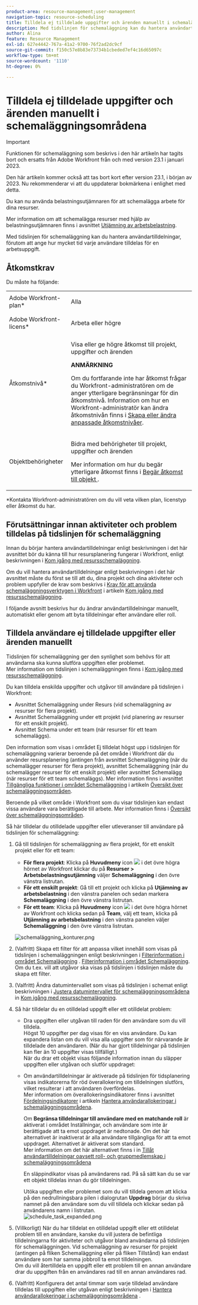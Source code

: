 ```yaml
---
product-area: resource-management;user-management
navigation-topic: resource-scheduling
title: Tilldela ej tilldelade uppgifter och ärenden manuellt i schemaläggningsområdena
description: Med tidslinjen för schemaläggning kan du hantera användartilldelningar, förutom att ange hur mycket tid varje användare tilldelas för en arbetsuppgift.
author: Alina
feature: Resource Management
exl-id: 627e4442-767a-41a2-9700-76f2ad2dc9cf
source-git-commit: f150c57e8b83e73734b1cbeded7ef4c16d65097c
workflow-type: tm+mt
source-wordcount: '1110'
ht-degree: 0%

---
```


# Tilldela ej tilldelade uppgifter och ärenden manuellt i schemaläggningsområdena

>[!IMPORTANT]
>  
><span class="preview">Funktionen för schemaläggning som beskrivs i den här artikeln har tagits bort och ersatts från Adobe Workfront från och med version 23.1 i januari 2023.   </span>
>  
> <span class="preview"> Den här artikeln kommer också att tas bort kort efter version 23.1, i början av 2023. Nu rekommenderar vi att du uppdaterar bokmärkena i enlighet med detta. </span>
> 
><span class="preview"> Du kan nu använda belastningsutjämnaren för att schemalägga arbete för dina resurser. </span>
>  
> <span class="preview">Mer information om att schemalägga resurser med hjälp av belastningsutjämnaren finns i avsnittet [Utjämning av arbetsbelastning](../../resource-mgmt/workload-balancer/workload-balancer.md). </span>

<!-- 

>[!CAUTION] 
> 
> 
> <span class="preview">The information in this article refers to the Adobe Workfront's Scheduling tools. The Scheduling areas have been removed from the Preview environment and will be removed from the Production environment in **January 2023**.  </span> 
> <span class="preview"> Instead, you can schedule resources in the Workload Balancer. </span> 
> 
>* <span class="preview"> For information about scheduling resources using the Workload Balancer, see the section [The Workload Balancer](../../resource-mgmt/workload-balancer/workload-balancer.md).</span> 
> 
>* <span class="preview"> For more information about the deprecation and removal of the Scheduling tools, see [Deprecation of Resource Scheduling tools in Adobe Workfront](../../resource-mgmt/resource-mgmt-overview/deprecate-resource-scheduling.md).</span> 
-->

Med tidslinjen för schemaläggning kan du hantera användartilldelningar, förutom att ange hur mycket tid varje användare tilldelas för en arbetsuppgift.

## Åtkomstkrav

Du måste ha följande:

<table style="table-layout:auto"> 
 <col> 
 <col> 
 <tbody> 
  <tr> 
   <td role="rowheader">Adobe Workfront-plan*</td> 
   <td> <p>Alla</p> </td> 
  </tr> 
  <tr> 
   <td role="rowheader">Adobe Workfront-licens*</td> 
   <td> <p>Arbeta eller högre</p> </td> 
  </tr> 
  <tr> 
   <td role="rowheader">Åtkomstnivå*</td> 
   <td> <p>Visa eller ge högre åtkomst till projekt, uppgifter och ärenden</p> <p><b>ANMÄRKNING</b>

Om du fortfarande inte har åtkomst frågar du Workfront-administratören om de anger ytterligare begränsningar för din åtkomstnivå. Information om hur en Workfront-administratör kan ändra åtkomstnivån finns i <a href="../../administration-and-setup/add-users/configure-and-grant-access/create-modify-access-levels.md" class="MCXref xref">Skapa eller ändra anpassade åtkomstnivåer</a>.</p> </td>
</tr> 
  <tr> 
   <td role="rowheader">Objektbehörigheter</td> 
   <td> <p>Bidra med behörigheter till projekt, uppgifter och ärenden</p> <p>Mer information om hur du begär ytterligare åtkomst finns i <a href="../../workfront-basics/grant-and-request-access-to-objects/request-access.md" class="MCXref xref">Begär åtkomst till objekt </a>.</p> </td> 
  </tr> 
 </tbody> 
</table>

*Kontakta Workfront-administratören om du vill veta vilken plan, licenstyp eller åtkomst du har.

## Förutsättningar innan aktiviteter och problem tilldelas på tidslinjen för schemaläggning

Innan du börjar hantera användartilldelningar enligt beskrivningen i det här avsnittet bör du känna till hur resursplanering fungerar i Workfront, enligt beskrivningen i [Kom igång med resursschemaläggning](../../resource-mgmt/resource-scheduling/get-started-resource-scheduling.md).

Om du vill hantera användartilldelningar enligt beskrivningen i det här avsnittet måste du först se till att du, dina projekt och dina aktiviteter och problem uppfyller de krav som beskrivs i [Krav för att använda schemaläggningsverktygen i Workfront](../../resource-mgmt/resource-scheduling/get-started-resource-scheduling.md#prerequisites) i artikeln [Kom igång med resursschemaläggning](../../resource-mgmt/resource-scheduling/get-started-resource-scheduling.md).

I följande avsnitt beskrivs hur du ändrar användartilldelningar manuellt, automatiskt eller genom att byta tilldelningar efter användare eller roll.

## Tilldela användare ej tilldelade uppgifter eller ärenden manuellt

Tidslinjen för schemaläggning ger den synlighet som behövs för att användarna ska kunna slutföra uppgiften eller problemet.\
Mer information om tidslinjen i schemaläggningen finns i [Kom igång med resursschemaläggning](../../resource-mgmt/resource-scheduling/get-started-resource-scheduling.md).

Du kan tilldela enskilda uppgifter och utgåvor till användare på tidslinjen i Workfront:

* Avsnittet Schemaläggning under Resurs (vid schemaläggning av resurser för flera projekt).
* Avsnittet Schemaläggning under ett projekt (vid planering av resurser för ett enskilt projekt).
* Avsnittet Schema under ett team (när resurser för ett team schemaläggs).

Den information som visas i området Ej tilldelat högst upp i tidslinjen för schemaläggning varierar beroende på det område i Workfront där du använder resursplanering (antingen från avsnittet Schemaläggning (när du schemalägger resurser för flera projekt), avsnittet Schemaläggning (när du schemalägger resurser för ett enskilt projekt) eller avsnittet Schemalägg (när resurser för ett team schemaläggs). Mer information finns i avsnittet [Tillgängliga funktioner i området Schemaläggning](../../resource-mgmt/resource-scheduling/overview-scheduling-areas.md#functionality-available-in-the-scheduling-area) i artikeln [Översikt över schemaläggningsområden](../../resource-mgmt/resource-scheduling/overview-scheduling-areas.md).

Beroende på vilket område i Workfront som du visar tidslinjen kan endast vissa användare vara berättigade till arbete. Mer information finns i [Översikt över schemaläggningsområden](../../resource-mgmt/resource-scheduling/overview-scheduling-areas.md).

Så här tilldelar du otilldelade uppgifter eller utleveranser till användare på tidslinjen för schemaläggning:

1. Gå till tidslinjen för schemaläggning av flera projekt, för ett enskilt projekt eller för ett team:

   * **För flera projekt**: Klicka på **Huvudmeny** icon ![](assets/main-menu-icon.png) i det övre högra hörnet av Workfront klickar du på **Resurser > Arbetsbelastningsutjämning** väljer **Schemaläggning** i den övre vänstra listrutan.
   * **För ett enskilt projekt**: Gå till ett projekt och klicka på **Utjämning av arbetsbelastning** i den vänstra panelen och sedan markera **Schemaläggning** i den övre vänstra listrutan.
   * **För ett team**: Klicka på **Huvudmeny** icon ![](assets/main-menu-icon.png) i det övre högra hörnet av Workfront och klicka sedan på **Team**, välj ett team, klicka på **Utjämning av arbetsbelastning** i den vänstra panelen väljer **Schemaläggning** i den övre vänstra listrutan.

   ![schemaläggning_konturer.png](assets/scheduling-contours-350x139.png)

1. (Valfritt) Skapa ett filter för att anpassa vilket innehåll som visas på tidslinjen i schemaläggningen enligt beskrivningen i [Filterinformation i området Schemaläggning](../../resource-mgmt/resource-scheduling/filter-scheduling-area.md) . [Filterinformation i området Schemaläggning](../../resource-mgmt/resource-scheduling/filter-scheduling-area.md). Om du t.ex. vill att utgåvor ska visas på tidslinjen i tidslinjen måste du skapa ett filter.

1. (Valfritt) Ändra datumintervallet som visas på tidslinjen i schemat enligt beskrivningen i [Justera datumintervallet för schemaläggningsområdena](../../resource-mgmt/resource-scheduling/get-started-resource-scheduling.md#adjusting-the-date-range-for-which-data-is-displayed) in [Kom igång med resursschemaläggning](../../resource-mgmt/resource-scheduling/get-started-resource-scheduling.md).

1. Så här tilldelar du en otilldelad uppgift eller ett otilldelat problem:

   * Dra uppgiften eller utgåvan till raden för den användare som du vill tilldela.\
      Högst 10 uppgifter per dag visas för en viss användare. Du kan expandera listan om du vill visa alla uppgifter som för närvarande är tilldelade den användaren. (När du har gjort tilldelningar på tidslinjen kan fler än 10 uppgifter visas tillfälligt.)\
      När du drar ett objekt visas följande information innan du släpper uppgiften eller utgåvan och slutför uppdraget:

   * Om användartilldelningar är aktiverade på tidslinjen för tidsplanering visas indikatorerna för röd överallokering om tilldelningen slutförs, vilket resulterar i att användaren överfördelas.\
      Mer information om överallokeringsindikatorer finns i avsnittet [Fördelningsindikatorer](../../resource-mgmt/resource-scheduling/manage-allocations-scheduling-areas.md#understanding-allocation-indicators) i artikeln [Hantera användarallokeringar i schemaläggningsområdena](../../resource-mgmt/resource-scheduling/manage-allocations-scheduling-areas.md).

      Om **Begränsa tilldelningar till användare med en matchande roll** är aktiverat i området Inställningar, och användare som inte är berättigade att ta emot uppdraget är nedtonade. Om det här alternativet är inaktiverat är alla användare tillgängliga för att ta emot uppdraget. Alternativet är aktiverat som standard.\
      Mer information om det här alternativet finns i [](../../resource-mgmt/resource-scheduling/assignments-regardless-of-role-or-group-scheduling-areas.md#allowing-assignmennts-to-users-regardless-of-role) in [Tillåt användartilldelningar oavsett roll- och gruppmedlemskap i schemaläggningsområdena](../../resource-mgmt/resource-scheduling/assignments-regardless-of-role-or-group-scheduling-areas.md)

      En släppindikator visas på användarens rad. På så sätt kan du se var ett objekt tilldelas innan du gör tilldelningen.

      Utöka uppgiften eller problemet som du vill tilldela genom att klicka på den nedrullningsbara pilen i dialogrutan **Uppdrag** börjar du skriva namnet på den användare som du vill tilldela och klickar sedan på användarens namn i listrutan.\
      ![schedule_task_expanded.png](assets/schedule-task-expanded-350x170.png)

1. (Villkorligt) När du har tilldelat en otilldelad uppgift eller ett otilldelat problem till en användare, kanske du vill justera de befintliga tilldelningarna för aktiviteter och utgåvor bland användarna på tidslinjen för schemaläggningen. Vid schemaläggning av resurser för projekt (antingen på fliken Schemaläggning eller på fliken Tillstånd) kan endast användare som har samma jobbroll ta emot tilldelningen.\
   Om du vill återtilldela en uppgift eller ett problem till en annan användare drar du uppgiften från en användares rad till en annan användares rad.
1. (Valfritt) Konfigurera det antal timmar som varje tilldelad användare tilldelas till uppgiften eller utgåvan enligt beskrivningen i [Hantera användarallokeringar i schemaläggningsområdena](../../resource-mgmt/resource-scheduling/manage-allocations-scheduling-areas.md) .
